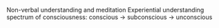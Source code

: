 Non-verbal understanding and meditation
Experiential understanding
spectrum of consciousness: conscious -> subconscious -> unconscious